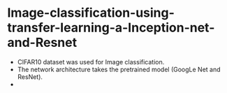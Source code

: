 # Image-classification-using-transfer-learning-a-Inception-net-and-Resnet
- CIFAR10 dataset was used for Image classification.
- The network architecture takes the pretrained model (GoogLe Net and ResNet). 
- 
